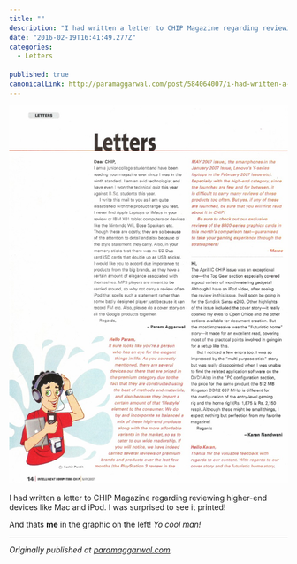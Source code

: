 ```yaml
---
title: ""
description: "I had written a letter to CHIP Magazine regarding reviewing higher-end devices like Mac and iPod. And thats me in the graphic on the left! Yo cool man!"
date: "2016-02-19T16:41:49.277Z"
categories: 
  - Letters

published: true
canonicalLink: http://paramaggarwal.com/post/584064007/i-had-written-a-letter-to-chip-magazine-regarding
---
```


![](./asset-1.jpg)

I had written a letter to CHIP Magazine regarding reviewing higher-end devices like Mac and iPod. I was surprised to see it printed!

And thats **me** in the graphic on the left! _Yo cool man!_

---

_Originally published at_ [_paramaggarwal.com_](http://paramaggarwal.com/post/584064007/i-had-written-a-letter-to-chip-magazine-regarding)_._